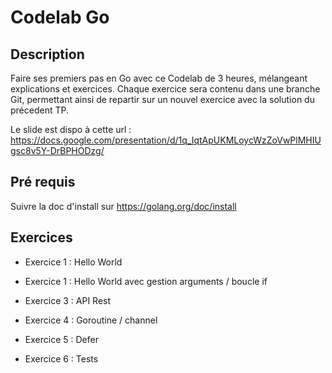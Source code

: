 # Codelab Go

## Description

Faire ses premiers pas en Go avec ce Codelab de 3 heures, mélangeant 
explications et exercices. Chaque exercice sera contenu dans une branche Git, permettant 
ainsi de repartir sur un nouvel exercice avec la solution du précedent TP.

Le slide est dispo à cette url : https://docs.google.com/presentation/d/1q_IqtApUKMLoycWzZoVwPlMHIUgsc8v5Y-DrBPHODzg/

## Pré requis 
Suivre la doc d'install sur https://golang.org/doc/install

## Exercices

- Exercice 1 : Hello World

- Exercice 1 : Hello World avec gestion arguments / boucle if 

- Exercice 3 : API Rest

- Exercice 4 : Goroutine / channel

- Exercice 5 : Defer

- Exercice 6 : Tests
